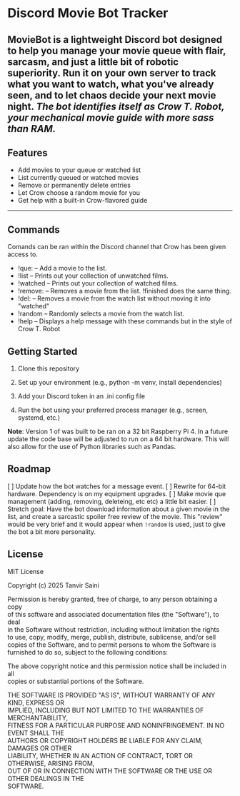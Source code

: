 # Discord Movie Bot Tracker
**MovieBot** is a lightweight Discord bot designed to help you manage your movie queue with flair, sarcasm, and just a little bit of robotic superiority. 
Run it on your own server to track what you want to watch, what you've already seen, and to let chaos decide your next movie night.
_The bot identifies itself as **Crow T. Robot**, your mechanical movie guide with more sass than RAM._
---

## Features
- Add movies to your queue or watched list
- List currently queued or watched movies
- Remove or permanently delete entries
- Let Crow choose a random movie for you
- Get help with a built-in Crow-flavored guide
---

## Commands
Comands can be ran within the Discord channel that Crow has been given access to.

- !que:<movie name> – Add a movie to the list.
- !list – Prints out your collection of unwatched films.
- !watched – Prints out your collection of watched films.
- !remove:<movie name> – Removes a movie from the list. !finished does the same thing.
- !del:<movie name> – Removes a movie from the watch list without moving it into "watched"
- !random – Randomly selects a movie from the watch list.
- !help – Displays a help message with these commands but in the style of Crow T. Robot

## Getting Started
1. Clone this repository

2. Set up your environment (e.g., python -m venv, install dependencies)

3. Add your Discord token in an .ini config file

4. Run the bot using your preferred process manager (e.g., screen, systemd, etc.)

**Note**: Version 1 of was built to be ran on a 32 bit Raspberry Pi 4. In a future update the code base will be adjusted to run on
a 64 bit hardware. This will also allow for the use of Python libraries such as Pandas.

## Roadmap
[ ] Update how the bot watches for a message event.
[ ] Rewrite for 64-bit hardware. Dependency is on my equipment upgrades.
[ ] Make movie que management (adding, removing, deleteing, etc etc) a little bit easier.
[ ] Stretch goal: Have the bot download information about a given movie in the list, and create a sarcastic spoiler free review
of the movie. This "review" would be very brief and it would appear when `!random` is used, just to give the bot a bit more personality.

## License

MIT License

Copyright (c) 2025 Tanvir Saini

Permission is hereby granted, free of charge, to any person obtaining a copy  
of this software and associated documentation files (the "Software"), to deal  
in the Software without restriction, including without limitation the rights  
to use, copy, modify, merge, publish, distribute, sublicense, and/or sell  
copies of the Software, and to permit persons to whom the Software is  
furnished to do so, subject to the following conditions:

The above copyright notice and this permission notice shall be included in all  
copies or substantial portions of the Software.

THE SOFTWARE IS PROVIDED "AS IS", WITHOUT WARRANTY OF ANY KIND, EXPRESS OR  
IMPLIED, INCLUDING BUT NOT LIMITED TO THE WARRANTIES OF MERCHANTABILITY,  
FITNESS FOR A PARTICULAR PURPOSE AND NONINFRINGEMENT. IN NO EVENT SHALL THE  
AUTHORS OR COPYRIGHT HOLDERS BE LIABLE FOR ANY CLAIM, DAMAGES OR OTHER  
LIABILITY, WHETHER IN AN ACTION OF CONTRACT, TORT OR OTHERWISE, ARISING FROM,  
OUT OF OR IN CONNECTION WITH THE SOFTWARE OR THE USE OR OTHER DEALINGS IN THE  
SOFTWARE.

